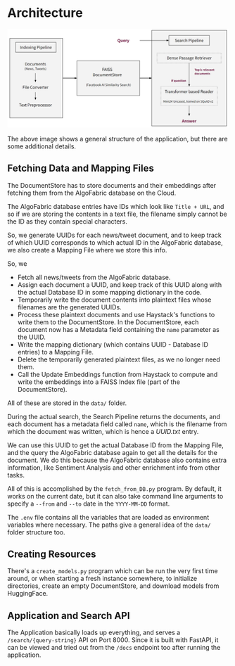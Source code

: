 # Architecture

![](images/semantic-search-qna.png)

The above image shows a general structure of the application, but there are some additional details.


## Fetching Data and Mapping Files

The DocumentStore has to store documents and their embeddings after fetching them from the AlgoFabric database on the Cloud.

The AlgoFabric database entries have IDs which look like `Title + URL`, and so if we are storing the contents in a text file, the filename simply cannot be the ID as they contain special characters.

So, we generate UUIDs for each news/tweet document, and to keep track of which UUID corresponds to which actual ID in the AlgoFabric database, we also create a Mapping File where we store this info.

So, we

- Fetch all news/tweets from the AlgoFabric database.
- Assign each document a UUID, and keep track of this UUID along with the actual Database ID in some mapping dictionary in the code.
- Temporarily write the document contents into plaintext files whose filenames are the generated UUIDs.
- Process these plaintext documents and use Haystack's functions to write them to the DocumentStore. In the DocumentStore, each document now has a Metadata field containing the `name` parameter as the UUID.
- Write the mapping dictionary (which contains UUID - Database ID entries) to a Mapping File.
- Delete the temporarily generated plaintext files, as we no longer need them.
- Call the Update Embeddings function from Haystack to compute and write the embeddings into a FAISS Index file (part of the DocumentStore).

All of these are stored in the `data/` folder.

During the actual search, the Search Pipeline returns the documents, and each document has a metadata field called `name`, which is the filename from which the document was written, which is hence a _UUID.txt_ entry.

We can use this UUID to get the actual Database ID from the Mapping File, and the query the AlgoFabric database again to get all the details for the document. We do this because the AlgoFabric database also contains extra information, like Sentiment Analysis and other enrichment info from other tasks.

All of this is accomplished by the `fetch_from_DB.py` program. By default, it works on the current date, but it can also take command line arguments to specify a `--from` and `--to` date in the `YYYY-MM-DD` format.

The `.env` file contains all the variables that are loaded as environment variables where necessary. The paths give a general idea of the `data/` folder structure too.

## Creating Resources

There's a `create_models.py` program which can be run the very first time around, or when starting a fresh instance somewhere, to initialize directories, create an empty DocumentStore, and download models from HuggingFace.

## Application and Search API

The Application basically loads up everything, and serves a `/search/{query-string}` API on Port 8000. Since it is built with FastAPI, it can be viewed and tried out from the `/docs` endpoint too after running the application.

